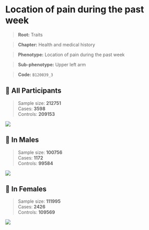 # Location of pain during the past week
> **Root:** Traits  

> **Chapter:** Health and medical history  

> **Phenotype:** Location of pain during the past week  

> **Sub-phenotype:** Upper left arm  

> **Code:** `B120039_3`

## 🧪 All Participants  
> Sample size: **212751**  
> Cases: **3598**  
> Controls: **209153**
<img src="/Traits/Figures/ALL/B120039_3.png"/>
<CsvTable src="/Traits/Data/ALL/LG_B120039_3.csv" label="🔍 View full results" />

## 👨 In Males  
> Sample size: **100756**  
> Cases: **1172**  
> Controls: **99584**
<img src="/Traits/Figures/Male/B120039_3.png"/>
<CsvTable src="/Traits/Data/Male/LG_B120039_3.csv" label="🔍 View full results" />

## 👩 In Females  
> Sample size: **111995**  
> Cases: **2426**  
> Controls: **109569**
<img src="/Traits/Figures/Female/B120039_3.png"/>
<CsvTable src="/Traits/Data/Female/LG_B120039_3.csv" label="🔍 View full results" />
